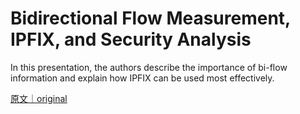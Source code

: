 
# Bidirectional Flow Measurement, IPFIX, and Security Analysis

In this presentation, the authors describe the importance of bi-flow information and explain how IPFIX can be used most effectively.

[原文｜original](https://insights.sei.cmu.edu/library/bidirectional-flow-measurement-ipfix-and-security-analysis/)
        